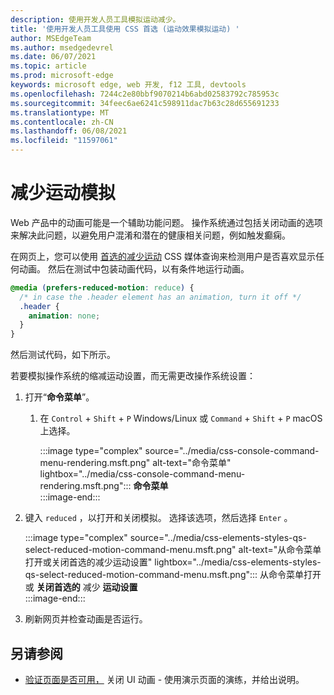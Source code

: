 ```yaml
---
description: 使用开发人员工具模拟运动减少。
title: '使用开发人员工具使用 CSS 首选 (运动效果模拟运动) '
author: MSEdgeTeam
ms.author: msedgedevrel
ms.date: 06/07/2021
ms.topic: article
ms.prod: microsoft-edge
keywords: microsoft edge, web 开发, f12 工具, devtools
ms.openlocfilehash: 7244c2e80bbf9070214b6abd02583792c785953c
ms.sourcegitcommit: 34feec6ae6241c598911dac7b63c28d655691233
ms.translationtype: MT
ms.contentlocale: zh-CN
ms.lasthandoff: 06/08/2021
ms.locfileid: "11597061"
---
```

# <a name="reduced-motion-simulation"></a>减少运动模拟  

Web 产品中的动画可能是一个辅助功能问题。  操作系统通过包括关闭动画的选项来解决此问题，以避免用户混淆和潜在的健康相关问题，例如触发癫痫。  

在网页上，您可以使用 [首选的减少运动][MDNPrefersReducedMotion] CSS 媒体查询来检测用户是否喜欢显示任何动画。  然后在测试中包装动画代码，以有条件地运行动画。  

```css
@media (prefers-reduced-motion: reduce) {
  /* in case the .header element has an animation, turn it off */
  .header {
    animation: none;
  }
}
```  

然后测试代码，如下所示。

若要模拟操作系统的缩减运动设置，而无需更改操作系统设置：

1.  打开“**命令菜单**”。  
    1.  在 `Control` + `Shift` + `P` Windows/Linux 或 `Command` + `Shift` + `P` macOS 上选择。  
        
        :::image type="complex" source="../media/css-console-command-menu-rendering.msft.png" alt-text="命令菜单" lightbox="../media/css-console-command-menu-rendering.msft.png":::
           **命令菜单**  
        :::image-end:::  
        
1.  键入 `reduced` ，以打开和关闭模拟。  选择该选项，然后选择 `Enter` 。  
    
    :::image type="complex" source="../media/css-elements-styles-qs-select-reduced-motion-command-menu.msft.png" alt-text="从命令菜单打开或关闭首选的减少运动设置" lightbox="../media/css-elements-styles-qs-select-reduced-motion-command-menu.msft.png":::
       从命令菜单打开或 **关闭首选的** 减少 **运动设置**  
    :::image-end:::  
    
1.  刷新网页并检查动画是否运行。


## <a name="see-also"></a>另请参阅

* [验证页面是否可用，](test-reduced-ui-motion.md) 关闭 UI 动画 - 使用演示页面的演练，并给出说明。

    
<!-- links -->  
[DevtoolsIndex]: ../index.md "Microsoft Edge (Chromium) 开发人员工具 | Microsoft Docs"  
[MDNPrefersReducedMotion]: https://developer.mozilla.org/docs/Web/CSS/@media/prefers-reduced-motion "prefers-reduced-motion |MDN"  
